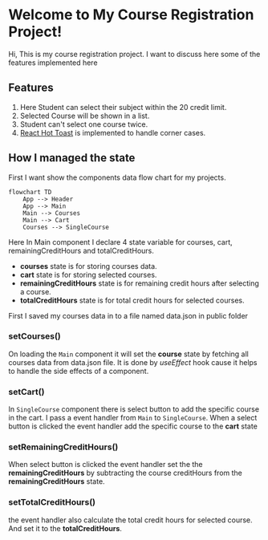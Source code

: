 # Welcome to My Course Registration Project!

Hi, This is my course registration project. I want to discuss here some of the features implemented here

## Features

1.  Here Student can select their subject within the 20 credit limit.
2.  Selected Course will be shown in a list.
3.  Student can't select one course twice.
4.  [React Hot Toast](https://react-hot-toast.com/) is implemented to handle corner cases.

## How I managed the state

First I want show the components data flow chart for my projects.

```mermaid
flowchart TD
    App --> Header
    App --> Main
    Main --> Courses
    Main --> Cart
    Courses --> SingleCourse
```

Here In Main component I declare 4 state variable for courses, cart, remainingCreditHours and totalCreditHours.

- **courses** state is for storing courses data.
- **cart** state is for storing selected courses.
- **remainingCreditHours** state is for remaining credit hours after selecting a course.
- **totalCreditHours** state is for total credit hours for selected courses.

First I saved my courses data in to a file named data.json in public folder

### setCourses()

On loading the `Main` component it will set the **course** state by fetching all courses data from data.json file. It is done by _useEffect_ hook cause it helps to handle the side effects of a component.

### setCart()

In `SingleCourse` component there is select button to add the specific course in the cart. I pass a event handler from `Main` to `SingleCourse`. When a select button is clicked the event handler add the specific course to the **cart** state

### setRemainingCreditHours()

When select button is clicked the event handler set the the **remainingCreditHours** by subtracting the course creditHours from the **remainingCreditHours** state.

### setTotalCreditHours()

the event handler also calculate the total credit hours for selected course. And set it to the **totalCreditHours**.
